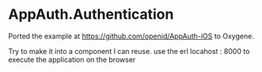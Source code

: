 # AppAuth.Authentication

Ported the example at https://github.com/openid/AppAuth-iOS to Oxygene.

Try to make it into a component I can reuse.
use the erl locahost : 8000 to execute the application on the browser